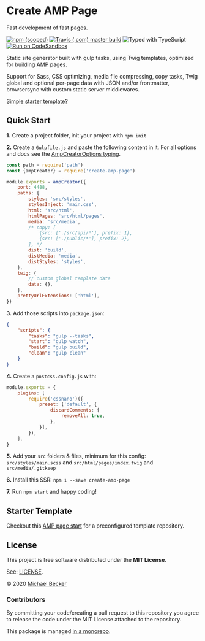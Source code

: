 # Create AMP Page

Fast development of fast pages.

[![npm (scoped)](https://img.shields.io/npm/v/create-amp-page?style=flat-square)](https://www.npmjs.com/package/create-amp-page)
[![Travis (.com) master build](https://img.shields.io/travis/com/bemit/Formanta/master?style=flat-square)](https://travis-ci.com/bemit/Formanta)
![Typed with TypeScript](https://flat.badgen.net/badge/icon/Typed?icon=typescript&label&labelColor=blue&color=555555)
[![Run on CodeSandbox](https://img.shields.io/badge/run%20starter%20sandbox-grey?labelColor=fff&logoColor=505050&style=flat-square&logo=codesandbox)](https://codesandbox.io/s/github/bemit/create-amp-page-starter)

Static site generator built with gulp tasks, using Twig templates, optimized for building [AMP](https://amp.dev) pages.

Support for Sass, CSS optimizing, media file compressing, copy tasks, Twig global and optional per-page data with JSON and/or frontmatter, browsersync with custom static server middlewares.

[Simple starter template?](#starter-template)

## Quick Start

**1.** Create a project folder, init your project with `npm init`

**2.** Create a `Gulpfile.js` and paste the following content in it. For all options and docs see the [AmpCreatorOptions typing](https://github.com/bemit/Formanta/blob/master/packages/create-amp-page/ampCreator.d.ts). 

```js
const path = require('path')
const {ampCreator} = require('create-amp-page')

module.exports = ampCreator({
    port: 4488,
    paths: {
        styles: 'src/styles',
        stylesInject: 'main.css',
        html: 'src/html',
        htmlPages: 'src/html/pages',
        media: 'src/media',
        /* copy: [
            {src: ['./src/api/*'], prefix: 1},
            {src: ['./public/*'], prefix: 2},
        ], */
        dist: 'build',
        distMedia: 'media',
        distStyles: 'styles',
    },
    twig: {
        // custom global template data
        data: {},
    },
    prettyUrlExtensions: ['html'],
})
```

**3.** Add those scripts into `package.json`:

```json
{
    "scripts": {
        "tasks": "gulp --tasks",
        "start": "gulp watch",
        "build": "gulp build",
        "clean": "gulp clean"
    }
}
```

**4.** Create a `postcss.config.js` with:

```js
module.exports = {
    plugins: [
        require('cssnano')({
            preset: ['default', {
                discardComments: {
                    removeAll: true,
                },
            }],
        }),
    ],
}
```

**5.** Add your `src` folders & files, minimum for this config: `src/styles/main.scss` and `src/html/pages/index.twig` and `src/media/.gitkeep`

**6.** Install this SSR: `npm i --save create-amp-page`

**7.** Run `npm start` and happy coding!

## Starter Template

Checkout this [AMP page start](https://github.com/bemit/create-amp-page-starter) for a preconfigured template repository.

## License

This project is free software distributed under the **MIT License**.

See: [LICENSE](LICENSE).

© 2020 [Michael Becker](https://mlbr.xyz)

### Contributors

By committing your code/creating a pull request to this repository you agree to release the code under the MIT License attached to the repository.

This package is managed [in a monorepo](https://github.com/bemit/Formanta).
